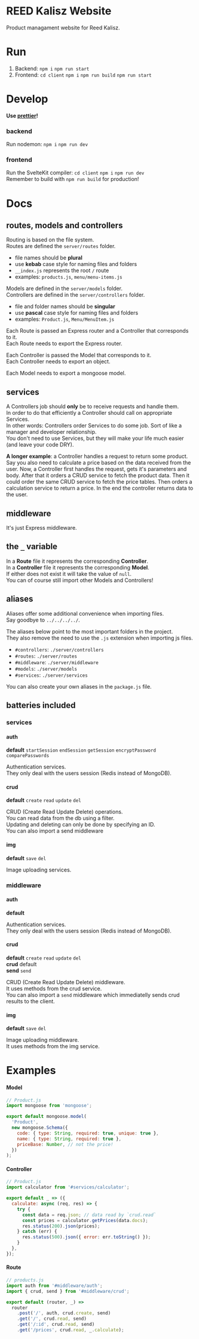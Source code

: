 # REED Kalisz Website

Product managament website for Reed Kalisz.

# Run

1. Backend: `npm i` `npm run start`
2. Frontend: `cd client` `npm i` `npm run build` `npm run start`

# Develop

**Use [prettier](https://prettier.io/)!**

### backend

Run nodemon: `npm i` `npm run dev`

### frontend

Run the SvelteKit compiler: `cd client` `npm i` `npm run dev` \
Remember to build with `npm run build` for production!

# Docs

## routes, models and controllers

Routing is based on the file system.\
Routes are defined the `server/routes` folder.

- file names should be **plural**
- use **kebab** case style for naming files and folders
- `__index.js` represents the root `/` route
- examples: `products.js`, `menu/menu-items.js`

Models are defined in the `server/models` folder.\
Controllers are defined in the `server/controllers` folder.

- file and folder names should be **singular**
- use **pascal** case style for naming files and folders
- examples: `Product.js`, `Menu/MenuItem.js`

Each Route is passed an Express router and a Controller that corresponds to it.\
Each Route needs to export the Express router.

Each Controller is passed the Model that corresponds to it.\
Each Controller needs to export an object.

Each Model needs to export a mongoose model.

## services

A Controllers job should **only** be to receive requests and handle them.\
In order to do that efficiently a Controller should call on appropriate Services.\
In other words: Controllers order Services to do some job. Sort of like a manager and developer relationship.\
You don't need to use Services, but they will make your life much easier (and leave your code DRY).

**A longer example**: a Controller handles a request to return some product. Say you also need to calculate a price based on the data received from the user. Now, a Controller first handles the request, gets it's parameters and body. After that it orders a CRUD service to fetch the product data. Then it could order the same CRUD service to fetch the price tables. Then orders a calculation service to return a price. In the end the controller returns data to the user.

## middleware

It's just Express middleware.

## the `_` variable

In a **Route** file it represents the corresponding **Controller**.\
In a **Controller** file it represents the corresponding **Model**.\
If either does not exist it will take the value of `null`.\
You can of course still import other Models and Controllers!

## aliases

Aliases offer some additional convenience when importing files.\
Say goodbye to `../../../../`.

The aliases below point to the most important folders in the project.\
They also remove the need to use the `.js` extension when importing js files.

- `#controllers`: `./server/controllers`
- `#routes`: `./server/routes`
- `#middleware`: `./server/middleware`
- `#models`: `./server/models`
- `#services`: `./server/services`

You can also create your own aliases in the `package.js` file.

## batteries included

### services

#### auth

**default** `startSession` `endSession` `getSession` `encryptPassword` `comparePasswords`

Authentication services.\
They only deal with the users session (Redis instead of MongoDB).

#### crud

**default** `create` `read` `update` `del`

CRUD (Create Read Update Delete) operations.\
You can read data from the db using a filter.\
Updating and deleting can only be done by specifying an ID.\
You can also import a send middleware

#### img

**default** `save` `del`

Image uploading services.

### middleware

#### auth

**default**

Authentication services.\
They only deal with the users session (Redis instead of MongoDB).

#### crud

**default** `create` `read` `update` `del`\
**crud** default\
**send** `send`

CRUD (Create Read Update Delete) middleware.\
It uses methods from the crud service.\
You can also import a `send` middleware which immediatelly sends crud results to the client.

#### img

**default** `save` `del`

Image uploading middleware.\
It uses methods from the img service.

# Examples

#### Model

```js
// Product.js
import mongoose from 'mongoose';

export default mongoose.model(
  'Product',
  new mongoose.Schema({
    code: { type: String, required: true, unique: true },
    name: { type: String, required: true },
    priceBase: Number, // not the price!
  })
);
```

#### Controller

```js
// Product.js
import calculator from '#services/calculator';

export default _ => ({
  calculate: async (req, res) => {
    try {
      const data = req.json; // data read by `crud.read`
      const prices = calculator.getPrices(data.docs);
      res.status(200).json(prices);
    } catch (err) {
      res.status(500).json({ error: err.toString() });
    }
  },
});
```

#### Route

```js
// products.js
import auth from '#middleware/auth';
import { crud, send } from '#middleware/crud';

export default (router, _) =>
  router
    .post('/', auth, crud.create, send)
    .get('/', crud.read, send)
    .get('/:id', crud.read, send)
    .get('/prices', crud.read, _.calculate);
```

